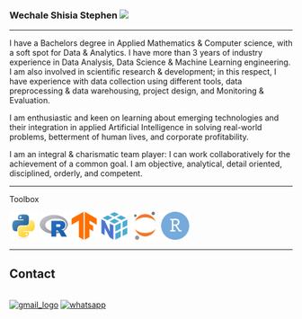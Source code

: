 ### Wechale Shisia Stephen <img src="https://raw.githubusercontent.com/MartinHeinz/MartinHeinz/master/wave.gif" width="30px">

---
I have a Bachelors degree in Applied Mathematics & Computer science, with a soft spot for Data & Analytics. I have more than 3 years of industry experience in Data Analysis, Data Science & Machine Learning engineering. I am also involved in scientific research & development; in this respect, I have experience with data collection using different tools, data preprocessing & data warehousing, project design, and Monitoring & Evaluation. 

I am enthusiastic and keen on learning about emerging technologies and their integration in applied Artificial Intelligence in solving real-world problems, betterment of human lives, and corporate profitability. 

I am an integral & charismatic team player: I can work collaboratively for the achievement of a common goal. 
I am objective, analytical, detail oriented, disciplined, orderly, and competent.

---
Toolbox


<img src='https://github.com/devicons/devicon/blob/master/icons/python/python-original.svg' alt='python_logo' width='50' height='50'/>
<img src='https://github.com/devicons/devicon/blob/master/icons/r/r-original.svg' alt='R_logo' width='50' height='50'/>

<img src='https://github.com/devicons/devicon/blob/master/icons/tensorflow/tensorflow-original.svg' alt='tensorflow_logo' width='50' height='50'/>
<img src='https://github.com/devicons/devicon/blob/master/icons/numpy/numpy-original.svg' alt='numpy_logo' width='50' height='50'/>
<img src='https://github.com/devicons/devicon/blob/master/icons/jupyter/jupyter-original.svg' alt='jupyter_logo' width='50' height='50'/>
<img src='https://github.com/devicons/devicon/blob/master/icons/rstudio/rstudio-original.svg' alt='rstudio_logo' width='50' height='50'/>

---
Contact
---
<br/>
<a href='mailto:stevensheasier@gmail.com' target='_blank'><img src='https://cdn.worldvectorlogo.com/logos/official-gmail-icon-2020-.svg' alt='gmail_logo' width='25' height='25'/></a>
<a href='https://wa.me/25479972433' target='_blank'><img src='https://cdn.worldvectorlogo.com/logos/whatsapp-symbol.svg' alt='whatsapp' width='25' height='25'/></a>
















